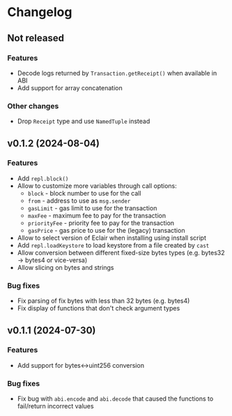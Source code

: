 # Changelog

## Not released

### Features

* Decode logs returned by `Transaction.getReceipt()` when available in ABI
* Add support for array concatenation

### Other changes

* Drop `Receipt` type and use `NamedTuple` instead

## v0.1.2 (2024-08-04)

### Features

* Add `repl.block()`
* Allow to customize more variables through call options:
  * `block` - block number to use for the call
  * `from` - address to use as `msg.sender`
  * `gasLimit` - gas limit to use for the transaction
  * `maxFee` - maximum fee to pay for the transaction
  * `priorityFee` - priority fee to pay for the transaction
  * `gasPrice` - gas price to use for the (legacy) transaction
* Allow to select version of Eclair when installing using install script
* Add `repl.loadKeystore` to load keystore from a file created by `cast`
* Allow conversion between different fixed-size bytes types (e.g. bytes32 -> bytes4 or vice-versa)
* Allow slicing on bytes and strings

### Bug fixes

* Fix parsing of fix bytes with less than 32 bytes (e.g. bytes4)
* Fix display of functions that don't check argument types

## v0.1.1 (2024-07-30)

### Features

* Add support for bytes<->uint256 conversion

### Bug fixes

* Fix bug with `abi.encode` and `abi.decode` that caused the functions to fail/return incorrect values
